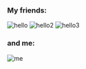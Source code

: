 ### My friends:
![hello](https://media.giphy.com/media/unQ3IJU2RG7DO/giphy.gif) ![hello2](https://media.giphy.com/media/wpoLqr5FT1sY0/giphy.gif) ![hello3](https://media.giphy.com/media/VekcnHOwOI5So/giphy.gif)


### and me:
![me](https://media.giphy.com/media/9rtpurjbqiqZXbBBet/giphy.gif)

